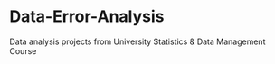 # Data-Error-Analysis
Data analysis projects from University Statistics &amp; Data Management Course
